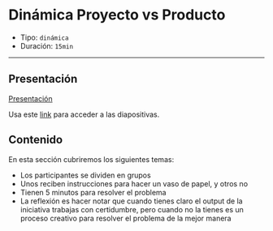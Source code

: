 # Dinámica Proyecto vs Producto

* Tipo: `dinámica`
* Duración: `15min`

***

## Presentación

[Presentación](https://docs.google.com/presentation/d/e/2PACX-1vQ6aYKBT6cmPic2O-0JoivA6OkHvnvCaIOZP4vQQlPYSeIqN10wcRhL-br76uoMpuXfRfAi275-HhSe/pub?start=false&loop=false&delayms=3000)

Usa este [link](https://docs.google.com/presentation/d/1Vr5wCEpLIDxuF-6l1RtEfHHQ_wYF94x-XzJZd99s_HA/edit#slide=id.g39139c68e8_0_12)
para acceder a las diapositivas.

## Contenido

En esta sección cubriremos los siguientes temas:

* Los participantes se dividen en grupos
* Unos reciben instrucciones para hacer un vaso de papel, y otros no
* Tienen 5 minutos para resolver el problema
* La reflexión es hacer notar que cuando tienes claro el output de la iniciativa
  trabajas con certidumbre, pero cuando no la tienes es un proceso creativo para
  resolver el problema de la mejor manera
